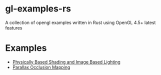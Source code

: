 # gl-examples-rs
A collection of opengl examples written in Rust using OpenGL 4.5+ latest features

# Examples
* [Physically Based Shading and Image Based Lighting](examples/pbs)
* [Parallax Occlusion Mapping](examples/pom)
